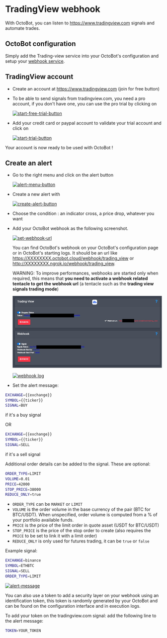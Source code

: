 TradingView webhook
===================

With OctoBot, you can listen to <https://www.tradingview.com> signals
and automate trades.

OctoBot configuration
---------------------

Simply add the Trading-view service into your OctoBot's configuration
and setup your [webhook service](../Webhooks/Using-a-webhook-with-OctoBot.md).

TradingView account
-------------------

-   Create an account at <https://www.tradingview.com> (join for free
    button)
-   To be able to send signals from tradingview.com, you need a pro
    account, if you don't have one, you can use the pro trial by
    clicking on

    [![start-free-trial-button](https://raw.githubusercontent.com/Drakkar-Software/OctoBot/assets/wiki_resources/tradingview-go-pro-trial-button.png)](https://raw.githubusercontent.com/Drakkar-Software/OctoBot/assets/wiki_resources/tradingview-go-pro-trial-button.png)

-   Add your credit card or paypal account to validate your trial
    account and click on

    [![start-trial-button](https://raw.githubusercontent.com/Drakkar-Software/OctoBot/assets/wiki_resources/tradingview-start-trial-button.png)](https://raw.githubusercontent.com/Drakkar-Software/OctoBot/assets/wiki_resources/tradingview-start-trial-button.png)

Your account is now ready to be used with OctoBot !

Create an alert
---------------

-   Go to the right menu and click on the alert button

    [![alert-menu-button](https://raw.githubusercontent.com/Drakkar-Software/OctoBot/assets/wiki_resources/tradingview-alert-menu.png)](https://raw.githubusercontent.com/Drakkar-Software/OctoBot/assets/wiki_resources/tradingview-alert-menu.png)

-   Create a new alert with

    [![create-alert-button](https://raw.githubusercontent.com/Drakkar-Software/OctoBot/assets/wiki_resources/tradingview-add-alert-button.png)](https://raw.githubusercontent.com/Drakkar-Software/OctoBot/assets/wiki_resources/tradingview-add-alert-button.png)

-   Choose the condition : an indicator cross, a price drop, whatever
    you want
-   Add your OctoBot webhook as the following screenshot.

    [![set-webhook-url](https://raw.githubusercontent.com/Drakkar-Software/OctoBot/assets/wiki_resources/tradingview-alert-webhook-url.png)](https://raw.githubusercontent.com/Drakkar-Software/OctoBot/assets/wiki_resources/tradingview-alert-webhook-url.png)

    You can find OctoBot's webhook on your OctoBot's configuration
    page or in OctoBot's starting logs. It should be an url like <https://XXXXXXXX.octobot.cloud/webhook/trading_view> or <http://XXXXXXXX.ngrok.io/webhook/trading_view>.

    WARNING: To improve performances, webhooks are started only when
    required, this means that **you need to activate a webhook related
    tentacle to get the webhook url** (a tentacle such as the **trading
    view signals trading mode**)

    [![webhook and tradingview config](https://raw.githubusercontent.com/Drakkar-Software/OctoBot/assets/wiki_resources/webhook_config.jpg)](https://raw.githubusercontent.com/Drakkar-Software/OctoBot/assets/wiki_resources/webhook_config.jpg)

    [![webhook log](https://raw.githubusercontent.com/Drakkar-Software/OctoBot/assets/wiki_resources/webhook_log.jpg)](https://raw.githubusercontent.com/Drakkar-Software/OctoBot/assets/wiki_resources/webhook_log.jpg)

-   Set the alert message:

``` bash
EXCHANGE={{exchange}}
SYMBOL={{ticker}}
SIGNAL=BUY
```

if it's a buy signal

OR

``` bash
EXCHANGE={{exchange}}
SYMBOL={{ticker}}
SIGNAL=SELL
```

if it's a sell signal

Additional order details can be added to the signal. These are optional:

``` bash
ORDER_TYPE=LIMIT
VOLUME=0.01
PRICE=42000
STOP_PRICE=38000
REDUCE_ONLY=true
```

- `ORDER_TYPE` can be `MARKET` or `LIMIT`
- `VOLUME` is the order volume in the base currency of the pair (BTC for BTC/USDT). When unspecified, order volume is computed from a % of your portfolio available funds. 
- `PRICE` is the price of the limit order in quote asset (USDT for BTC/USDT)
- `STOP_PRICE` is the price of the stop order to create (also requires the `PRICE` to be set to link it with a limit order) 
- `REDUCE_ONLY` is only used for futures trading, it can be `true` or `false`

Example signal:

``` bash
EXCHANGE=binance
SYMBOL=ETHBTC
SIGNAL=SELL
ORDER_TYPE=LIMIT
```

[![alert-message](https://raw.githubusercontent.com/Drakkar-Software/OctoBot/assets/wiki_resources/tradingview-alert-message.png)](https://raw.githubusercontent.com/Drakkar-Software/OctoBot/assets/wiki_resources/tradingview-alert-message.png)

You can also use a token to add a security layer on your webhook using
an identification token, this token is randomly generated by your
OctoBot and can be found on the configuration interface and in execution
logs.

To add your token on the tradingview.com signal: add the following line
to the alert message:

``` bash
TOKEN=YOUR_TOKEN
```
